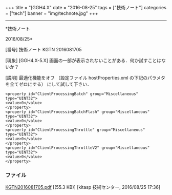 ﻿+++
title = "[GGH4.X"
date = "2016-08-25"
tags = ["技術ノート"]
categories = ["tech"]
banner = "img/technote.jpg"
+++

-----------------------------------------------------------------------------------------------------------------------------

*技術ノート

2016/08/25*


[番号]
技術ノート KGTN 2016081705

[現象]
[GGH4.X-5.X]
画面の一部が表示されないことがある．何か試すことはないか？

[説明]
最適化機能をオフ （設定ファイル hostProperties.xml
の下記のパラメタを全てゼロにする） にして試して下さい．

    <property id="ClientProcessingBatch" group="Miscellaneous" type="UINT32">
    <value>0</value>
    </property>
    <property id="ClientProcessingBatchFlash" group="Miscellaneous" type="UINT32">
    <value>0</value>
    </property>
    <property id="ClientProcessingThrottle" group="Miscellaneous" type="UINT32">
    <value>0</value>
    </property>
    <property id="ClientProcessingThrottleV2" group="Miscellaneous" type="UINT32">
    <value>0</value>
    </property>


### ファイル

 
 


[KGTN2016081705.pdf](http://techreport.kitasp.net/attachments/download/2957/KGTN2016081705.pdf)
 [(55.3 KB)] [kitasp 技術センター, 2016/08/25
17:36]


 


 

